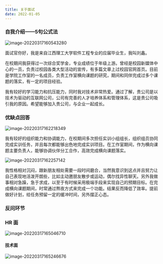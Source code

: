 ```yaml
---
title: 关于面试
date: 2022-01-05
---
```


### 自我介绍——5句公式法

![image-20220317160543280](http://image.xiaobailx.top/images/20220317160551.png)



面试官你好，我是来自江西理工大学软件工程专业的应届毕业生，我叫刘鑫。

在校期间我获得过一次综合奖学金，专业成绩位于年级上游。曾经是校园新媒体中心的一员，负责过校园各类大型活动的宣传，有多篇文章上过校园官网首页。目前是学院工作室的一名成员，负责工作室横向课题的研究，期间和同伴完成过多个课题的落实，有一定的项目经验。

我有较好的学习能力和抗压能力，同时我对技术非常热爱。通过了解，贵公司是以技术为驱动的互联网公司，公司有完善的人才培养体系和管理体系，这是贵公司吸引我的原因。希望能够加入贵公司，与企业一起成长。



### 优缺点回答

![image-20220317162218349](http://image.xiaobailx.top/images/20220317162218.png)



我有较好的组织能力和协调能力，在校期间多次担任实训小组组长，组织组员协同完成实训任务，并且每次都能够出色地完成实训项目。在工作室期间，作为横向课题主要负责人，能够协调伙伴分工合作，高效完成横向课题落实。



![image-20220317162257142](http://image.xiaobailx.top/images/20220317162257.png)



我性格相对沉闷，跟新朋友相处需要一段时间磨合，当然我意识到这点并且努力让自己表现地活泼开朗些，比如主动邀朋友散步或运动，偶尔找异性聊天。另外我做事相对急躁，急于求成，以至于有时候采用极端手段来实现自己的预期目标。在完成横向课题期间，时常通过熬夜方式来完成一个功能。结果反而降低了效率。提前做好计划，给任务预留一定的缓冲时间，另外摆正心态。



### 反问环节

### HR 面

![image-20220317165046710](http://image.xiaobailx.top/images/20220317165123.png)



#### 技术面

![image-20220317165246676](http://image.xiaobailx.top/images/20220317165246.png)